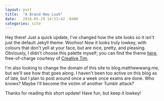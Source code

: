 ```yaml
---
layout: post
title:  "A Brand New Look"
date:   2016-05-29 14:53:42 -0400
categories: site
---
```


Hey there! Just a quick update, I've changed how the site looks so it isn't just the default Jekyll theme. Woohoo! Now it looks truly lowkey, with colours that don't yell at your face, but are nice, pretty, and pleasing. Obviously, I didn't choose this palette myself; you can find the theme [here](http://www.creative-tim.com/product/paper-kit), free-of-charge courtesy of [Creative Tim](http://www.creative-tim.com/).

I'm also looking to change the domain of this site to blog.matthewwang.me, but we'll see how that goes along. I haven't been too active on this blog as of late, but I plan to post around once a week once exams are done. Who knows? Maybe I'll become the victim of another Tumblr attack?

Thanks for reading this short update! Have fun, but keep it lowkey!
